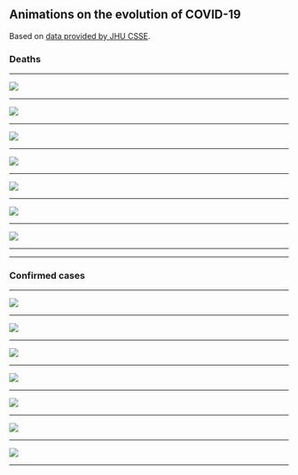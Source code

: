 
## Animations on the evolution of COVID-19

Based on [data provided by JHU CSSE](https://github.com/CSSEGISandData/COVID-19).

### Deaths

- - - 
 
![](./World_log_d_03.png)

- - -

![](./top10_log_d_03.png)

- - -

![](./Europe_log_d_03.png)

- - -

![](./Asia_log_d_03.png)

- - -

![](./North_America_log_d_03.png)

- - -

![](./South_America_log_d_03.png)

- - -

![](./Africa_log_d_03.png)

- - -

- - -

### Confirmed cases


- - - 
 
![](./World_log_c_03.png)

- - -

![](./top10_log_c_03.png)

- - -

![](./Europe_log_c_03.png)

- - -

![](./Asia_log_c_03.png)

- - -

![](./North_America_log_c_03.png)

- - -

![](./South_America_log_c_03.png)

- - -

![](./Africa_log_c_03.png)

- - -

